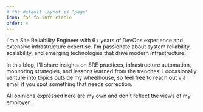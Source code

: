 ```yaml
---
# the default layout is 'page'
icon: fas fa-info-circle
order: 4
---
```


I'm a Site Reliability Engineer with 6+ years of DevOps experience and extensive infrastructure expertise. I'm passionate about system reliability, scalability, and emerging technologies that drive modern infrastructure.

In this blog, I'll share insights on SRE practices, infrastructure automation, monitoring strategies, and lessons learned from the trenches. I occasionally venture into topics outside my wheelhouse, so feel free to reach out via email if you spot something that needs correction.

All opinions expressed here are my own and don't reflect the views of my employer.